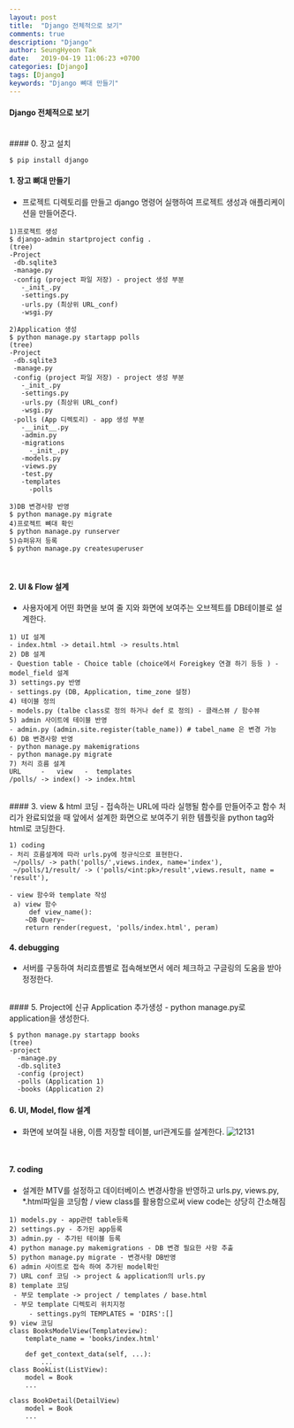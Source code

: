 ```yaml
---
layout: post
title:  "Django 전체적으로 보기"
comments: true
description: "Django"
author: SeungHyeon Tak
date:   2019-04-19 11:06:23 +0700
categories: [Django]
tags: [Django]
keywords: "Django 뼈대 만들기"
---
```

#### Django 전체적으로 보기
<br>
#### 0. 장고 설치

```
$ pip install django
```

#### 1. 장고 뼈대 만들기
 - 프로젝트 디렉토리를 만들고 django 명령어 실행하여 프로젝트 생성과 애플리케이션을 만들어준다.

```
1)프로젝트 생성
$ django-admin startproject config .
(tree)
-Project
 -db.sqlite3
 -manage.py
 -config (project 파일 저장) - project 생성 부분
   -_init_.py
   -settings.py
   -urls.py (최상위 URL_conf)
   -wsgi.py

2)Application 생성
$ python manage.py startapp polls
(tree)
-Project
 -db.sqlite3
 -manage.py
 -config (project 파일 저장) - project 생성 부분
   -_init_.py
   -settings.py
   -urls.py (최상위 URL_conf)
   -wsgi.py
 -polls (App 디렉토리) - app 생성 부분
   -__init__.py
   -admin.py
   -migrations
     -_init_.py
   -models.py
   -views.py
   -test.py
   -templates
     -polls

3)DB 변경사항 반영
$ python manage.py migrate
4)프로젝트 뼈대 확인
$ python manage.py runserver
5)슈퍼유저 등록
$ python manage.py createsuperuser
```
<br>

#### 2. UI & Flow 설계
- 사용자에게 어떤 화면을 보여 줄 지와 화면에 보여주는 오브젝트를 DB테이블로 설계한다.

```
1) UI 설계
- index.html -> detail.html -> results.html
2) DB 설계
- Question table - Choice table (choice에서 Foreigkey 연결 하기 등등 ) - model_field 설계
3) settings.py 반영
- settings.py (DB, Application, time_zone 설정)
4) 테이블 정의
- models.py (talbe class로 정의 하거나 def 로 정의) - 클래스뷰 / 함수뷰
5) admin 사이트에 테이블 반영
- admin.py (admin.site.register(table_name)) # tabel_name 은 변경 가능
6) DB 변경사항 반영
- python manage.py makemigrations
- python manage.py migrate
7) 처리 흐름 설계
URL     -   view   -  templates
/polls/ -> index() -> index.html
```
<br>
#### 3. view & html 코딩
- 접속하는 URL에 따라 실행될 함수를 만들어주고 함수 처리가 완료되었을 때 앞에서 설계한 화면으로 보여주기 위한 템플릿을 python tag와 html로 코딩한다.

```
1) coding
- 처리 흐름설계에 따라 urls.py에 정규식으로 표현한다.
 ~/polls/ -> path('polls/',views.index, name='index'),
 ~/polls/1/result/ -> ('polls/<int:pk>/result',views.result, name = 'result'),

- view 함수와 template 작성
 a) view 함수
     def view_name():
	~DB Query~
	return render(reguest, 'polls/index.html', peram)
```

#### 4. debugging
- 서버를 구동하여 처리흐름별로 접속해보면서 에러 체크하고 구글링의 도움을 받아 정정한다.
<br>
#### 5. Project에 신규 Application 추가생성
- python manage.py로 application을 생성한다.

```
$ python manage.py startapp books
(tree)
-project
  -manage.py
  -db.sqlite3
  -config (project)
  -polls (Application 1)
  -books (Application 2)
```

#### 6. UI, Model, flow 설계
- 화면에 보여질 내용, 이름 저장할 테이블, url관계도를 설계한다.
![12131](https://user-images.githubusercontent.com/46446165/58370084-4e020a80-7f3d-11e9-8940-591d29c04df3.png)
<br>

#### 7. coding
- 설계한 MTV를 설정하고 데이터베이스 변경사항을 반영하고 urls.py, views.py, *.html파일을 코딩함 / view class를 활용함으로써 view code는 상당히 간소해짐

```
1) models.py - app관련 table등록
2) settings.py - 추가된 app등록
3) admin.py - 추가된 테이블 등록
4) python manage.py makemigrations - DB 변경 필요한 사항 추출
5) python manage.py migrate - 변경사항 DB반영
6) admin 사이트로 접속 하여 추가된 model확인
7) URL conf 코딩 -> project & application의 urls.py
8) template 코딩
 - 부모 template -> project / templates / base.html
 - 부모 template 디렉토리 위치지정
     - settings.py의 TEMPLATES = 'DIRS':[]
9) view 코딩
class BooksModelView(Templateview):
    template_name = 'books/index.html'
    
    def get_context_data(self, ...):
        ...
class BookList(ListView):
    model = Book
    ...

class BookDetail(DetailView)
    model = Book
    ...
```
